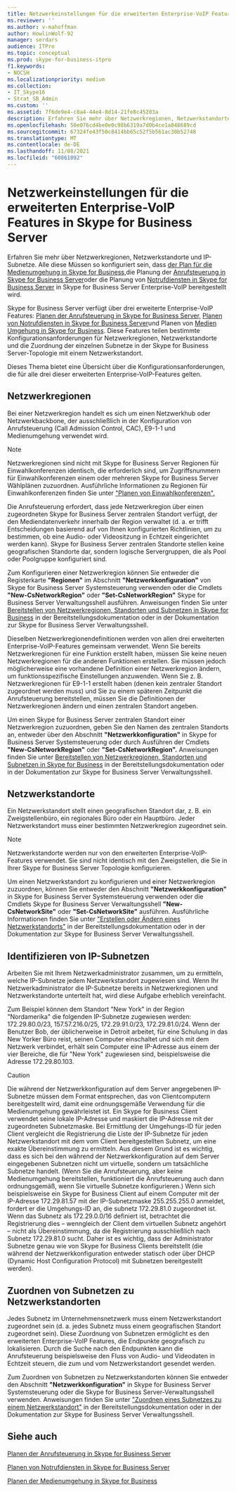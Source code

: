 ```yaml
---
title: Netzwerkeinstellungen für die erweiterten Enterprise-VoIP Features in Skype for Business Server
ms.reviewer: ''
ms.author: v-mahoffman
author: HowlinWolf-92
manager: serdars
audience: ITPro
ms.topic: conceptual
ms.prod: skype-for-business-itpro
f1.keywords:
- NOCSH
ms.localizationpriority: medium
ms.collection:
- IT_Skype16
- Strat_SB_Admin
ms.custom: ''
ms.assetid: 7f6de9e4-c8a4-44e4-8d14-21fe8c45283a
description: Erfahren Sie mehr über Netzwerkregionen, Netzwerkstandorte und IP-Subnetze. Alle diese Müssen so konfiguriert sein, dass der Plan für die Medienumgehung in Skype for Business, die Anrufsteuerung in Skype for Business Server) oder die Planung von Notrufdiensten in Skype for Business Server in Skype for Business Server Enterprise-VoIP.
ms.openlocfilehash: 50e076cd4be0e0c98b6319a7d0b4ce1a848689cd
ms.sourcegitcommit: 67324fe43f50c8414bb65c52f5b561ac30b52748
ms.translationtype: MT
ms.contentlocale: de-DE
ms.lasthandoff: 11/08/2021
ms.locfileid: "60861092"
---
```

# <a name="network-settings-for-the-advanced-enterprise-voice-features-in-skype-for-business-server"></a>Netzwerkeinstellungen für die erweiterten Enterprise-VoIP Features in Skype for Business Server

Erfahren Sie mehr über Netzwerkregionen, Netzwerkstandorte und IP-Subnetze. Alle diese Müssen so konfiguriert sein, dass [der Plan für die Medienumgehung in Skype for Business,](media-bypass.md)die Planung der [Anrufsteuerung in Skype for Business Server](call-admission-control.md)oder die Planung von [Notrufdiensten in Skype for Business Server](emergency-services.md) in Skype for Business Server Enterprise-VoIP bereitgestellt wird.

Skype for Business Server verfügt über drei erweiterte Enterprise-VoIP Features: [Planen der Anrufsteuerung in Skype for Business Server,](call-admission-control.md) [Planen von Notrufdiensten in Skype for Business Server](emergency-services.md)und Planen von [Medien Umgehung in Skype for Business](media-bypass.md). Diese Features teilen bestimmte Konfigurationsanforderungen für Netzwerkregionen, Netzwerkstandorte und die Zuordnung der einzelnen Subnetze in der Skype for Business Server-Topologie mit einem Netzwerkstandort.

Dieses Thema bietet eine Übersicht über die Konfigurationsanforderungen, die für alle drei dieser erweiterten Enterprise-VoIP-Features gelten.

## <a name="network-regions"></a>Netzwerkregionen

Bei einer Netzwerkregion handelt es sich um einen Netzwerkhub oder Netzwerkbackbone, der ausschließlich in der Konfiguration von Anrufsteuerung (Call Admission Control, CAC), E9-1-1 und Medienumgehung verwendet wird.

> [!NOTE]
> Netzwerkregionen sind nicht mit Skype for Business Server Regionen für Einwahlkonferenzen identisch, die erforderlich sind, um Zugriffsnummern für Einwahlkonferenzen einem oder mehreren Skype for Business Server Wählplänen zuzuordnen. Ausführliche Informationen zu Regionen für Einwahlkonferenzen finden Sie unter ["Planen von Einwahlkonferenzen".](/previous-versions/office/lync-server-2013/lync-server-2013-dial-in-conferencing-requirements)

Die Anrufsteuerung erfordert, dass jede Netzwerkregion über einen zugeordneten Skype for Business Server zentralen Standort verfügt, der den Mediendatenverkehr innerhalb der Region verwaltet (d. a. er trifft Entscheidungen basierend auf von Ihnen konfigurierten Richtlinien, um zu bestimmen, ob eine Audio- oder Videositzung in Echtzeit eingerichtet werden kann). Skype for Business Server zentralen Standorte stellen keine geografischen Standorte dar, sondern logische Servergruppen, die als Pool oder Poolgruppe konfiguriert sind.

Zum Konfigurieren einer Netzwerkregion können Sie entweder die Registerkarte **"Regionen"** im Abschnitt **"Netzwerkkonfiguration"** von Skype for Business Server Systemsteuerung verwenden oder die Cmdlets **"New-CsNetworkRegion"** oder **"Set-CsNetworkRegion"** Skype for Business Server Verwaltungsshell ausführen. Anweisungen finden Sie unter [Bereitstellen von Netzwerkregionen, Standorten und Subnetzen in Skype for Business](../../deploy/deploy-enterprise-voice/deploy-network.md) in der Bereitstellungsdokumentation oder in der Dokumentation zur Skype for Business Server Verwaltungsshell.

Dieselben Netzwerkregionendefinitionen werden von allen drei erweiterten Enterprise-VoIP-Features gemeinsam verwendet. Wenn Sie bereits Netzwerkregionen für eine Funktion erstellt haben, müssen Sie keine neuen Netzwerkregionen für die anderen Funktionen erstellen. Sie müssen jedoch möglicherweise eine vorhandene Definition einer Netzwerkregion ändern, um funktionsspezifische Einstellungen anzuwenden. Wenn Sie z. B. Netzwerkregionen für E9-1-1 erstellt haben (denen kein zentraler Standort zugeordnet werden muss) und Sie zu einem späteren Zeitpunkt die Anrufsteuerung bereitstellen, müssen Sie die Definitionen der Netzwerkregionen ändern und einen zentralen Standort angeben.

Um einen Skype for Business Server zentralen Standort einer Netzwerkregion zuzuordnen, geben Sie den Namen des zentralen Standorts an, entweder über den Abschnitt **"Netzwerkkonfiguration"** in Skype for Business Server Systemsteuerung oder durch Ausführen der Cmdlets **"New-CsNetworkRegion"** oder **"Set-CsNetworkRegion".** Anweisungen finden Sie unter [Bereitstellen von Netzwerkregionen, Standorten und Subnetzen in Skype for Business](../../deploy/deploy-enterprise-voice/deploy-network.md) in der Bereitstellungsdokumentation oder in der Dokumentation zur Skype for Business Server Verwaltungsshell.

## <a name="network-sites"></a>Netzwerkstandorte

Ein Netzwerkstandort stellt einen geografischen Standort dar, z. B. ein Zweigstellenbüro, ein regionales Büro oder ein Hauptbüro. Jeder Netzwerkstandort muss einer bestimmten Netzwerkregion zugeordnet sein.

> [!NOTE]
> Netzwerkstandorte werden nur von den erweiterten Enterprise-VoIP-Features verwendet. Sie sind nicht identisch mit den Zweigstellen, die Sie in Ihrer Skype for Business Server Topologie konfigurieren.

Um einen Netzwerkstandort zu konfigurieren und einer Netzwerkregion zuzuordnen, können Sie entweder den Abschnitt **"Netzwerkkonfiguration"** in Skype for Business Server Systemsteuerung verwenden oder die Cmdlets Skype for Business Server Verwaltungsshell **"New-CsNetworkSite"** oder **"Set-CsNetworkSite"** ausführen. Ausführliche Informationen finden Sie unter ["Erstellen oder Ändern eines Netzwerkstandorts"](/previous-versions/office/lync-server-2013/lync-server-2013-create-or-modify-a-network-site) in der Bereitstellungsdokumentation oder in der Dokumentation zur Skype for Business Server Verwaltungsshell.

## <a name="identify-ip-subnets"></a>Identifizieren von IP-Subnetzen

Arbeiten Sie mit Ihrem Netzwerkadministrator zusammen, um zu ermitteln, welche IP-Subnetze jedem Netzwerkstandort zugewiesen sind. Wenn Ihr Netzwerkadministrator die IP-Subnetze bereits in Netzwerkregionen und Netzwerkstandorte unterteilt hat, wird diese Aufgabe erheblich vereinfacht.

Zum Beispiel können dem Standort "New York" in der Region "Nordamerika" die folgenden IP-Subnetze zugewiesen werden: 172.29.80.0/23, 157.57.216.0/25, 172.29.91.0/23, 172.29.81.0/24. Wenn der Benutzer Bob, der üblicherweise in Detroit arbeitet, für eine Schulung in das New Yorker Büro reist, seinen Computer einschaltet und sich mit dem Netzwerk verbindet, erhält sein Computer eine IP-Adresse aus einem der vier Bereiche, die für "New York" zugewiesen sind, beispielsweise die Adresse 172.29.80.103.

> [!CAUTION]
> Die während der Netzwerkkonfiguration auf dem Server angegebenen IP-Subnetze müssen dem Format entsprechen, das von Clientcomputern bereitgestellt wird, damit eine ordnungsgemäße Verwendung für die Medienumgehung gewährleistet ist. Ein Skype for Business Client verwendet seine lokale IP-Adresse und maskiert die IP-Adresse mit der zugeordneten Subnetzmaske. Bei Ermittlung der Umgehungs-ID für jeden Client vergleicht die Registrierung die Liste der IP-Subnetze für jeden Netzwerkstandort mit dem vom Client bereitgestellten Subnetz, um eine exakte Übereinstimmung zu ermitteln. Aus diesem Grund ist es wichtig, dass es sich bei den während der Netzwerkkonfiguration auf dem Server eingegebenen Subnetzen nicht um virtuelle, sondern um tatsächliche Subnetze handelt. (Wenn Sie die Anrufsteuerung, aber keine Medienumgehung bereitstellen, funktioniert die Anrufsteuerung auch dann ordnungsgemäß, wenn Sie virtuelle Subnetze konfigurieren.) Wenn sich beispielsweise ein Skype for Business Client auf einem Computer mit der IP-Adresse 172.29.81.57 mit der IP-Subnetzmaske 255.255.255.0 anmeldet, fordert er die Umgehungs-ID an, die subnetz 172.29.81.0 zugeordnet ist. Wenn das Subnetz als 172.29.0.0/16 definiert ist, betrachtet die Registrierung dies – wenngleich der Client dem virtuellen Subnetz angehört – nicht als Übereinstimmung, da die Registrierung ausschließlich nach Subnetz 172.29.81.0 sucht. Daher ist es wichtig, dass der Administrator Subnetze genau wie von Skype for Business Clients bereitstellt (die während der Netzwerkkonfiguration entweder statisch oder über DHCP (Dynamic Host Configuration Protocol) mit Subnetzen bereitgestellt werden).

## <a name="associating-subnets-with-network-sites"></a>Zuordnen von Subnetzen zu Netzwerkstandorten

Jedes Subnetz im Unternehmensnetzwerk muss einem Netzwerkstandort zugeordnet sein (d. a. jedes Subnetz muss einem geografischen Standort zugeordnet sein). Diese Zuordnung von Subnetzen ermöglicht es den erweiterten Enterprise-VoIP Features, die Endpunkte geografisch zu lokalisieren. Durch die Suche nach den Endpunkten kann die Anrufsteuerung beispielsweise den Fluss von Audio- und Videodaten in Echtzeit steuern, die zum und vom Netzwerkstandort gesendet werden.

Zum Zuordnen von Subnetzen zu Netzwerkstandorten können Sie entweder den Abschnitt **"Netzwerkkonfiguration"** in Skype for Business Server Systemsteuerung oder die Skype for Business Server-Verwaltungsshell verwenden. Anweisungen finden Sie unter ["Zuordnen eines Subnetzes zu einem Netzwerkstandort"](/previous-versions/office/lync-server-2013/lync-server-2013-associate-a-subnet-with-a-network-site) in der Bereitstellungsdokumentation oder in der Dokumentation zur Skype for Business Server Verwaltungsshell.

## <a name="see-also"></a>Siehe auch

[Planen der Anrufsteuerung in Skype for Business Server](call-admission-control.md)

[Planen von Notrufdiensten in Skype for Business Server](emergency-services.md)

[Planen der Medienumgehung in Skype for Business](media-bypass.md)